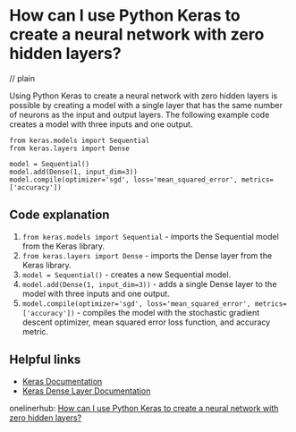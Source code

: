 # How can I use Python Keras to create a neural network with zero hidden layers?
// plain

Using Python Keras to create a neural network with zero hidden layers is possible by creating a model with a single layer that has the same number of neurons as the input and output layers. The following example code creates a model with three inputs and one output.

```
from keras.models import Sequential
from keras.layers import Dense

model = Sequential()
model.add(Dense(1, input_dim=3))
model.compile(optimizer='sgd', loss='mean_squared_error', metrics=['accuracy'])
```

## Code explanation


1. `from keras.models import Sequential` - imports the Sequential model from the Keras library.
2. `from keras.layers import Dense` - imports the Dense layer from the Keras library.
3. `model = Sequential()` - creates a new Sequential model.
4. `model.add(Dense(1, input_dim=3))` - adds a single Dense layer to the model with three inputs and one output.
5. `model.compile(optimizer='sgd', loss='mean_squared_error', metrics=['accuracy'])` - compiles the model with the stochastic gradient descent optimizer, mean squared error loss function, and accuracy metric.

## Helpful links

- [Keras Documentation](https://keras.io/getting-started/sequential-model-guide/)
- [Keras Dense Layer Documentation](https://keras.io/layers/core/#dense)

onelinerhub: [How can I use Python Keras to create a neural network with zero hidden layers?](https://onelinerhub.com/python-keras/how-can-i-use-python-keras-to-create-a-neural-network-with-zero-hidden-layers)
